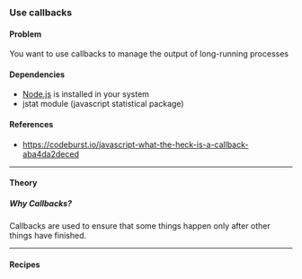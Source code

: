 ### Use callbacks

#### Problem

You want to use callbacks to manage the output of long-running processes

#### Dependencies
* [Node.js](https://nodejs.org/en/) is installed in your system
* jstat module (javascript statistical package)

#### References
* https://codeburst.io/javascript-what-the-heck-is-a-callback-aba4da2deced




***

#### Theory

##### Why Callbacks?

Callbacks are used to ensure that some things happen only after other things have finished.

***

#### Recipes

